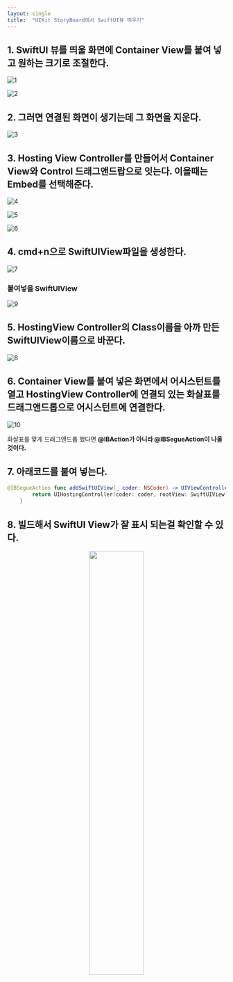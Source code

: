 ```yaml
---
layout: single
title:  "UIKit StoryBoard에서 SwiftUI뷰 띄우기"
---
```

<!-- # UIKit StoryBoard에서 SwiftUI뷰 띄우기 -->

## 1.  SwiftUI 뷰를 띄울 화면에 Container View를 붙여 넣고 원하는 크기로 조절한다.

![1](../images/2023-03-26-addSwiftUIView/1.png)

![2](../images/2023-03-26-addSwiftUIView/2.png)

## 2.  그러면 연결된 화면이 생기는데 그 화면을 지운다.

![3](../images/2023-03-26-addSwiftUIView/3.png)

## 3. Hosting View Controller를 만들어서 Container View와 Control 드래그앤드랍으로 잇는다. 이을때는 Embed를 선택해준다.

![4](../images/2023-03-26-addSwiftUIView/4.png)

![5](../images/2023-03-26-addSwiftUIView/5.png)

![6](../images/2023-03-26-addSwiftUIView/6.png)

## 4. cmd+n으로 SwiftUIView파일을 생성한다.

![7](../images/2023-03-26-addSwiftUIView/7.png)

### 붙여넣을 SwiftUIView
![9](../images/2023-03-26-addSwiftUIView/9.png)

## 5. HostingView Controller의 Class이름을 아까 만든 SwiftUIView이름으로 바꾼다.

![8](../images/2023-03-26-addSwiftUIView/8.png)

## 6. Container View를 붙여 넣은 화면에서 어시스턴트를 열고 HostingView Controller에 연결되 있는 화살표를 드래그앤드롭으로 어시스턴트에 연결한다.

![10](../images/2023-03-26-addSwiftUIView/10.png)

화살표를 맞게 드래그앤드롭 했다면 **@IBAction가 아니라 @IBSegueAction이 나올 것이다.**

## 7. 아래코드를 붙여 넣는다.

```swift
@IBSegueAction func addSwiftUIView(_ coder: NSCoder) -> UIViewController? {
        return UIHostingController(coder: coder, rootView: SwiftUIView())
    }
```

## 8. 빌드해서 SwiftUI View가 잘 표시 되는걸 확인할 수 있다.

<!-- ![11](../images/2023-03-26-addSwiftUIView/11.png) -->
<p align="center"><img src="../images/2023-03-26-addSwiftUIView/11.png" width="50%"></p>